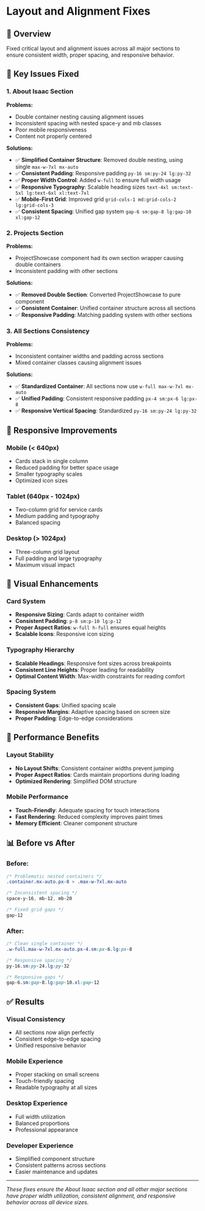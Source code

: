# Layout and Alignment Fixes

## 🎯 **Overview**
Fixed critical layout and alignment issues across all major sections to ensure consistent width, proper spacing, and responsive behavior.

## 🔧 **Key Issues Fixed**

### 1. **About Isaac Section**
**Problems:**
- Double container nesting causing alignment issues
- Inconsistent spacing with nested space-y and mb classes
- Poor mobile responsiveness
- Content not properly centered

**Solutions:**
- ✅ **Simplified Container Structure**: Removed double nesting, using single `max-w-7xl mx-auto`
- ✅ **Consistent Padding**: Responsive padding `py-16 sm:py-24 lg:py-32`
- ✅ **Proper Width Control**: Added `w-full` to ensure full width usage
- ✅ **Responsive Typography**: Scalable heading sizes `text-4xl sm:text-5xl lg:text-6xl xl:text-7xl`
- ✅ **Mobile-First Grid**: Improved grid `grid-cols-1 md:grid-cols-2 lg:grid-cols-3`
- ✅ **Consistent Spacing**: Unified gap system `gap-6 sm:gap-8 lg:gap-10 xl:gap-12`

### 2. **Projects Section**
**Problems:**
- ProjectShowcase component had its own section wrapper causing double containers
- Inconsistent padding with other sections

**Solutions:**
- ✅ **Removed Double Section**: Converted ProjectShowcase to pure component
- ✅ **Consistent Container**: Unified container structure across all sections
- ✅ **Responsive Padding**: Matching padding system with other sections

### 3. **All Sections Consistency**
**Problems:**
- Inconsistent container widths and padding across sections
- Mixed container classes causing alignment issues

**Solutions:**
- ✅ **Standardized Container**: All sections now use `w-full max-w-7xl mx-auto`
- ✅ **Unified Padding**: Consistent responsive padding `px-4 sm:px-6 lg:px-8`
- ✅ **Responsive Vertical Spacing**: Standardized `py-16 sm:py-24 lg:py-32`

## 📱 **Responsive Improvements**

### **Mobile (< 640px)**
- Cards stack in single column
- Reduced padding for better space usage
- Smaller typography scales
- Optimized icon sizes

### **Tablet (640px - 1024px)**
- Two-column grid for service cards
- Medium padding and typography
- Balanced spacing

### **Desktop (> 1024px)**
- Three-column grid layout
- Full padding and large typography
- Maximum visual impact

## 🎨 **Visual Enhancements**

### **Card System**
- **Responsive Sizing**: Cards adapt to container width
- **Consistent Padding**: `p-8 sm:p-10 lg:p-12`
- **Proper Aspect Ratios**: `w-full h-full` ensures equal heights
- **Scalable Icons**: Responsive icon sizing

### **Typography Hierarchy**
- **Scalable Headings**: Responsive font sizes across breakpoints
- **Consistent Line Heights**: Proper leading for readability
- **Optimal Content Width**: Max-width constraints for reading comfort

### **Spacing System**
- **Consistent Gaps**: Unified spacing scale
- **Responsive Margins**: Adaptive spacing based on screen size
- **Proper Padding**: Edge-to-edge considerations

## 🚀 **Performance Benefits**

### **Layout Stability**
- **No Layout Shifts**: Consistent container widths prevent jumping
- **Proper Aspect Ratios**: Cards maintain proportions during loading
- **Optimized Rendering**: Simplified DOM structure

### **Mobile Performance**
- **Touch-Friendly**: Adequate spacing for touch interactions
- **Fast Rendering**: Reduced complexity improves paint times
- **Memory Efficient**: Cleaner component structure

## 📊 **Before vs After**

### **Before:**
```css
/* Problematic nested containers */
.container.mx-auto.px-8 > .max-w-7xl.mx-auto

/* Inconsistent spacing */
space-y-16, mb-12, mb-20

/* Fixed grid gaps */
gap-12
```

### **After:**
```css
/* Clean single container */
.w-full.max-w-7xl.mx-auto.px-4.sm:px-6.lg:px-8

/* Responsive spacing */
py-16.sm:py-24.lg:py-32

/* Responsive gaps */
gap-6.sm:gap-8.lg:gap-10.xl:gap-12
```

## ✅ **Results**

### **Visual Consistency**
- All sections now align perfectly
- Consistent edge-to-edge spacing
- Unified responsive behavior

### **Mobile Experience**
- Proper stacking on small screens
- Touch-friendly spacing
- Readable typography at all sizes

### **Desktop Experience**
- Full width utilization
- Balanced proportions
- Professional appearance

### **Developer Experience**
- Simplified component structure
- Consistent patterns across sections
- Easier maintenance and updates

---

*These fixes ensure the About Isaac section and all other major sections have proper width utilization, consistent alignment, and responsive behavior across all device sizes.*